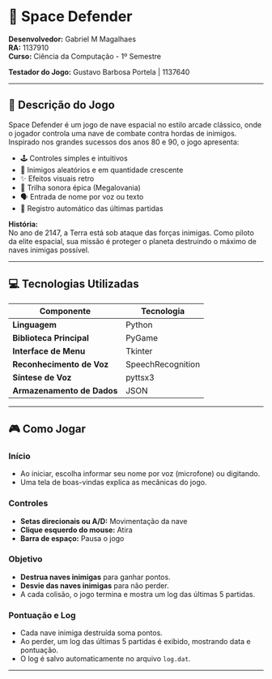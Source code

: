 # 🌌 Space Defender

**Desenvolvedor:** Gabriel M Magalhaes  
**RA:** 1137910  
**Curso:** Ciência da Computação - 1º Semestre

**Testador do Jogo:** Gustavo Barbosa Portela | 1137640

---

## 🚀 Descrição do Jogo

Space Defender é um jogo de nave espacial no estilo arcade clássico, onde o jogador controla uma nave de combate contra hordas de inimigos. Inspirado nos grandes sucessos dos anos 80 e 90, o jogo apresenta:

- 🕹 Controles simples e intuitivos
- 👾 Inimigos aleatórios e em quantidade crescente
- ✨ Efeitos visuais retro
- 🎵 Trilha sonora épica (Megalovania)
- 🗣️ Entrada de nome por voz ou texto
- 📝 Registro automático das últimas partidas

**História:**  
No ano de 2147, a Terra está sob ataque das forças inimigas. Como piloto da elite espacial, sua missão é proteger o planeta destruindo o máximo de naves inimigas possível.

---

## 💻 Tecnologias Utilizadas

| Componente             | Tecnologia         |
|------------------------|-------------------|
| **Linguagem**          | Python            |
| **Biblioteca Principal** | PyGame          |
| **Interface de Menu**  | Tkinter           |
| **Reconhecimento de Voz** | SpeechRecognition |
| **Síntese de Voz**     | pyttsx3           |
| **Armazenamento de Dados** | JSON          |

---

## 🎮 Como Jogar

### Início
- Ao iniciar, escolha informar seu nome por voz (microfone) ou digitando.
- Uma tela de boas-vindas explica as mecânicas do jogo.

### Controles
- **Setas direcionais ou A/D:** Movimentação da nave
- **Clique esquerdo do mouse:** Atira
- **Barra de espaço:** Pausa o jogo

### Objetivo
- **Destrua naves inimigas** para ganhar pontos.
- **Desvie das naves inimigas** para não perder.
- A cada colisão, o jogo termina e mostra um log das últimas 5 partidas.

### Pontuação e Log
- Cada nave inimiga destruída soma pontos.
- Ao perder, um log das últimas 5 partidas é exibido, mostrando data e pontuação.
- O log é salvo automaticamente no arquivo `log.dat`.

---